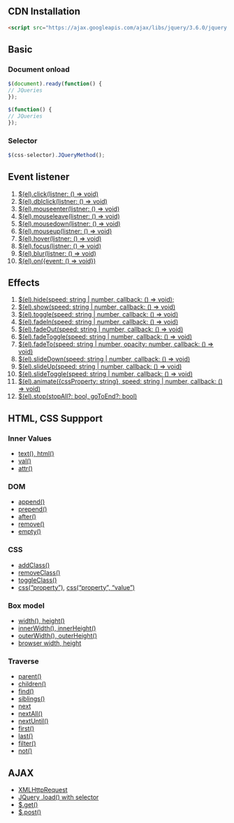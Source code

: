 ## CDN Installation

```html
<script src="https://ajax.googleapis.com/ajax/libs/jquery/3.6.0/jquery.min.js"></script>
```

## Basic

### Document onload

```jsx
$(document).ready(function() {
// JQueries
});

$(function() {
// JQueries
});
```

### Selector

```jsx
$(css-selector).JQueryMethod();
```

## Event listener

1. [$(el).click(listner: () => void)](http://www.w3schools.com/jquery/tryit.asp?filename=tryjquery_click)
2. [$(el).dblclick(listner: () => void)](http://www.w3schools.com/jquery/tryit.asp?filename=tryjquery_dblclick)
3. [$(el).mouseenter(listner: () => void)](http://www.w3schools.com/jquery/tryit.asp?filename=tryjquery_mouseenter)
4. [$(el).mouseleave(listner: () => void)](http://www.w3schools.com/jquery/tryit.asp?filename=tryjquery_mouseleave)
5. [$(el).mousedown(listner: () => void)](http://www.w3schools.com/jquery/tryit.asp?filename=tryjquery_mousedown)
6. [$(el).mouseup(listner: () => void)](http://www.w3schools.com/jquery/tryit.asp?filename=tryjquery_mouseup)
7. [$(el).hover(listner: () => void)](http://www.w3schools.com/jquery/tryit.asp?filename=tryjquery_hover)
8. [$(el).focus(listner: () => void)](http://www.w3schools.com/jquery/tryit.asp?filename=tryjquery_focus_blur)
9. [$(el).blur(listner: () => void)](http://www.w3schools.com/jquery/tryit.asp?filename=tryjquery_focus_blur)
10. [$(el).on({event: () => void})](https://www.w3schools.com/jquery/tryit.asp?filename=tryjquery_on_multiple)

## Effects

1. [$(el).hide(speed: string | number, callback: () => void);](http://www.w3schools.com/jquery/tryit.asp?filename=tryjquery_hide_slow)
2. [$(el).show(speed: string | number, callback: () => void)](http://www.w3schools.com/jquery/tryit.asp?filename=tryjquery_hide_slow)
3. [$(el).toggle(speed: string | number, callback: () => void)](http://www.w3schools.com/jquery/tryit.asp?filename=tryjquery_toggle)
4. [$(el).fadeIn(speed: string | number, callback: () => void)](http://www.w3schools.com/jquery/tryit.asp?filename=tryjquery_fadein)
5. [$(el).fadeOut(speed: string | number, callback: () => void)](http://www.w3schools.com/jquery/tryit.asp?filename=tryjquery_fadeout)
6. [$(el).fadeToggle(speed: string | number, callback: () => void)](http://www.w3schools.com/jquery/tryit.asp?filename=tryjquery_fadetoggle)
7. [$(el).fadeTo(speed: string | number, opacity: number, callback: () => void)](http://www.w3schools.com/jquery/tryit.asp?filename=tryjquery_fadeto)
8. [$(el).slideDown(speed: string | number, callback: () => void)](http://www.w3schools.com/jquery/tryit.asp?filename=tryjquery_slide_down)
9. [$(el).slideUp(speed: string | number, callback: () => void)](http://www.w3schools.com/jquery/tryit.asp?filename=tryjquery_slide_up)
10. [$(el).slideToggle(speed: string | number, callback: () => void)](http://www.w3schools.com/jquery/tryit.asp?filename=tryjquery_slide_toggle)
11. [$(el).animate({cssProperty: string}, speed: string | number, callback: () => void)](http://www.w3schools.com/jquery/tryit.asp?filename=tryjquery_animation1_multicss)
12. [$(el).stop(stopAll?: bool, goToEnd?: bool)](https://www.w3schools.com/jquery/tryit.asp?filename=tryjquery_stop_slide)

## HTML, CSS Suppport

### Inner Values

- [text(), html()](http://www.w3schools.com/jquery/tryit.asp?filename=tryjquery_dom_html_get)
- [val()](http://www.w3schools.com/jquery/tryit.asp?filename=tryjquery_dom_val_get)
- [attr()](http://www.w3schools.com/jquery/tryit.asp?filename=tryjquery_dom_attr_get)

### DOM

- [append()](http://www.w3schools.com/jquery/tryit.asp?filename=tryjquery_html_append)
- [prepend()](http://www.w3schools.com/jquery/tryit.asp?filename=tryjquery_html_prepend)
- [after()](http://www.w3schools.com/jquery/tryit.asp?filename=tryjquery_html_after)
- [remove()](http://www.w3schools.com/jquery/tryit.asp?filename=tryjquery_dom_remove)
- [empty()](http://www.w3schools.com/jquery/tryit.asp?filename=tryjquery_dom_empty)

### CSS

- [addClass()](http://www.w3schools.com/jquery/tryit.asp?filename=tryjquery_dom_addclass2)
- [removeClass()](http://www.w3schools.com/jquery/tryit.asp?filename=tryjquery_dom_removeclass)
- [toggleClass()](http://www.w3schools.com/jquery/tryit.asp?filename=tryjquery_dom_toggleclass)
- [css(“property”)](http://www.w3schools.com/jquery/tryit.asp?filename=tryjquery_css_getcolor), [css(“property”, “value”)](http://www.w3schools.com/jquery/tryit.asp?filename=tryjquery_css_setcolor)

### Box model

- [width(), height()](http://www.w3schools.com/jquery/tryit.asp?filename=tryjquery_css_setcolor)
- [innerWidth(), innerHeight()](http://www.w3schools.com/jquery/tryit.asp?filename=tryjquery_dim_innerwidth_height)
- [outerWidth(), outerHeight()](https://www.w3schools.com/jquery/tryit.asp?filename=tryjquery_dim_outerwidth_height)
- [browser width, height](http://www.w3schools.com/jquery/tryit.asp?filename=tryjquery_dim_width_height2)

### Traverse

- [parent()](http://www.w3schools.com/jquery/tryit.asp?filename=tryjquery_parent)
- [children()](http://www.w3schools.com/jquery/tryit.asp?filename=tryjquery_children)
- [find()](http://www.w3schools.com/jquery/tryit.asp?filename=tryjquery_find)
- [siblings()](http://www.w3schools.com/jquery/tryit.asp?filename=tryjquery_siblings)
- [next](http://www.w3schools.com/jquery/tryit.asp?filename=tryjquery_next)
- [nextAll()](http://www.w3schools.com/jquery/tryit.asp?filename=tryjquery_nextall)
- [nextUntil()](http://www.w3schools.com/jquery/tryit.asp?filename=tryjquery_nextuntil)
- [first()](http://www.w3schools.com/jquery/tryit.asp?filename=tryjquery_first)
- [last()](http://www.w3schools.com/jquery/tryit.asp?filename=tryjquery_last)
- [filter()](http://www.w3schools.com/jquery/tryit.asp?filename=tryjquery_filter)
- [not()](http://www.w3schools.com/jquery/tryit.asp?filename=tryjquery_not)

## AJAX

- [XMLHttpRequest](https://www.w3schools.com/js/tryit.asp?filename=tryjs_ajax_first)
- [JQuery .load() with selector](https://www.w3schools.com/jquery/tryit.asp?filename=tryjquery_ajax_load2)
- [$.get()](https://www.w3schools.com/jquery/tryit.asp?filename=tryjquery_ajax_get)
- [$.post()](https://www.w3schools.com/jquery/tryit.asp?filename=tryjquery_ajax_post)